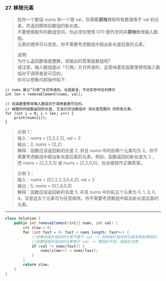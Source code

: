 ### 27. 移除元素

>给你一个数组 nums 和一个值 val，你需要**原地**移除所有数值等于 val 的元素，并返回移除后数组的新长度。   
>不要使用额外的数组空间，你必须仅使用 O(1) 额外空间并**原地**修改输入数组。   
>元素的顺序可以改变。你不需要考虑数组中超出新长度后面的元素。   

>说明:   
>为什么返回数值是整数，但输出的答案是数组呢?   
>请注意，输入数组是以「引用」方式传递的，这意味着在函数里修改输入数组对于调用者是可见的。   
>你可以想象内部操作如下:   

    // nums 是以“引用”方式传递的。也就是说，不对实参作任何拷贝
    int len = removeElement(nums, val);
    
    // 在函数里修改输入数组对于调用者是可见的。
    // 根据你的函数返回的长度, 它会打印出数组中 该长度范围内 的所有元素。
    for (int i = 0; i < len; i++) {
        print(nums[i]);
    }

>示例 1：   
>输入：nums = [3,2,2,3], val = 3   
>输出：2, nums = [2,2]   
>解释：函数应该返回新的长度 2, 并且 nums 中的前两个元素均为 2。你不需要考虑数组中超出新长度后面的元素。例如，函数返回的新长度为 2 ，而 nums = [2,2,3,3] 或 nums = [2,2,0,0]，也会被视作正确答案。   

>示例 2：   
>输入：nums = [0,1,2,2,3,0,4,2], val = 2   
>输出：5, nums = [0,1,4,0,3]   
>解释：函数应该返回新的长度 5, 并且 nums 中的前五个元素为 0, 1, 3, 0, 4。注意这五个元素可为任意顺序。你不需要考虑数组中超出新长度后面的元素。   
***
```java
class Solution {
    public int removeElement(int[] nums, int val) {
        int slow = 0;
        for (int fast = 0; fast < nums.length; fast++) {
            //如果快指针指向的元素不等于 val -> 将快指针指向的元素复制到慢指针，然后同时右移
            //如果快指针指向的元素等于 val -> 慢指针不动，快指针右移 
            if (val != nums[fast]) {
                nums[slow++] = nums[fast];
            }
        }
        return slow;
    }
}
```